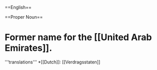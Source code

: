 ==English==

==Proper Noun==

# Former name for the [[United Arab Emirates]].

'''translations'''
*[[Dutch]]: [[Verdragsstaten]]